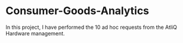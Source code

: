 # Consumer-Goods-Analytics
In this project, I have performed the 10 ad hoc requests from the AtliQ Hardware management.
